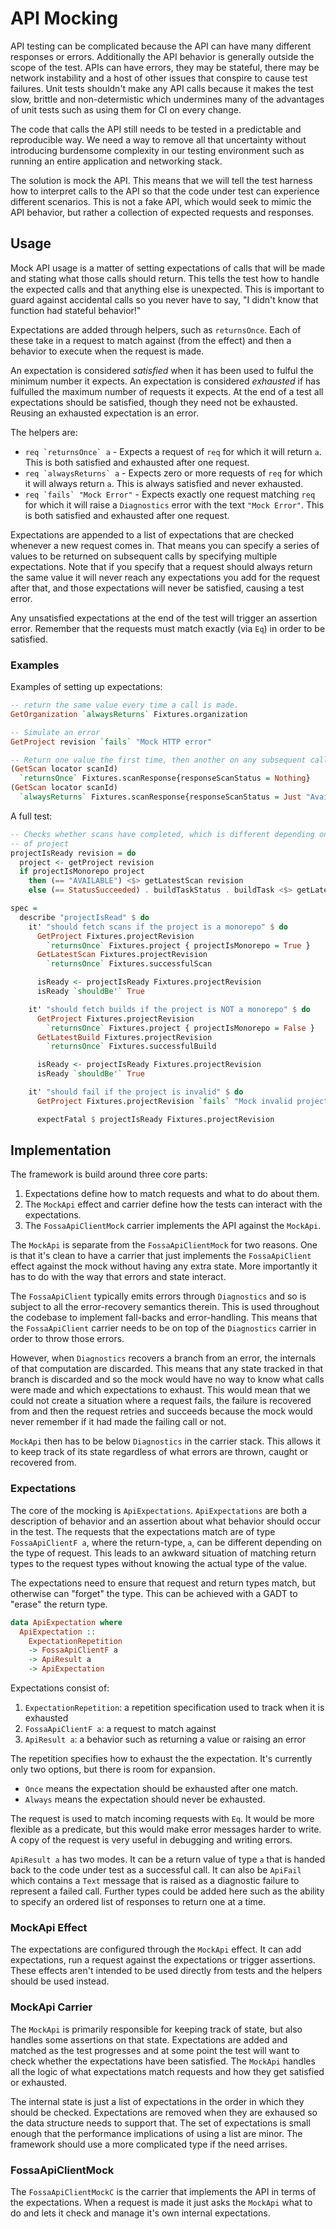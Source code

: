 # API Mocking

API testing can be complicated because the API can have many different responses
or errors. Additionally the API behavior is generally outside the scope of the
test.  APIs can have errors, they may be stateful, there may be network
instability and a host of other issues that conspire to cause test failures.
Unit tests shouldn't make any API calls because it makes the test slow, brittle
and non-determistic which undermines many of the advantages of unit tests such
as using them for CI on every change.

The code that calls the API still needs to be tested in a predictable and
reproducible way.  We need a way to remove all that uncertainty without
introducing burdensome complexity in our testing environment such as running an
entire application and networking stack.

The solution is mock the API.  This means that we will tell the test harness how
to interpret calls to the API so that the code under test can experience
different scenarios.  This is not a fake API, which would seek to mimic the API
behavior, but rather a collection of expected requests and responses.

## Usage

Mock API usage is a matter of setting expectations of calls that will be made
and stating what those calls should return.  This tells the test how to handle
the expected calls and that anything else is unexpected.  This is important to
guard against accidental calls so you never have to say, "I didn't know that
function had stateful behavior!"

Expectations are added through helpers, such as `returnsOnce`.  Each of these
take in a request to match against (from the effect) and then a behavior to
execute when the request is made.

An expectation is considered _satisfied_ when it has been used to fulful the
minimum number it expects.  An expectation is considered _exhausted_ if has
fulfulled the maximum number of requests it expects.  At the end of a test all
expectations should be satisfied, though they need not be exhausted.  Reusing an
exhausted expectation is an error.

The helpers are:

- ``req `returnsOnce` a`` - Expects a request of `req` for which it will return
  `a`.  This is both satisfied and exhausted after one request.
- ``req `alwaysReturns` a`` - Expects zero or more requests of `req` for which it
  will always return `a`.  This is always satisfied and never exhausted.
- ``req `fails` "Mock Error"`` - Expects exactly one request matching `req` for
  which it will raise a `Diagnostics` error with the text `"Mock Error"`.  This is both satisfied and exhausted after one request.

Expectations are appended to a list of expectations that are checked
whenever a new request comes in.  That means you can specify a series of values
to be returned on subsequent calls by specifying multiple expectations. Note
that if you specify that a request should always return the same value it will
never reach any expectations you add for the request after that, and those
expectations will never be satisfied, causing a test error.

Any unsatisfied expectations at the end of the test will trigger an assertion
error.  Remember that the requests must match exactly (via `Eq`) in order to be
satisfied.

### Examples

Examples of setting up expectations:

```haskell
-- return the same value every time a call is made.
GetOrganization `alwaysReturns` Fixtures.organization

-- Simulate an error
GetProject revision `fails` "Mock HTTP error"

-- Return one value the first time, then another on any subsequent calls
(GetScan locator scanId)
  `returnsOnce` Fixtures.scanResponse{responseScanStatus = Nothing}
(GetScan locator scanId)
  `alwaysReturns` Fixtures.scanResponse{responseScanStatus = Just "Available"}
```

A full test:

```haskell
-- Checks whether scans have completed, which is different depending on the type
-- of project
projectIsReady revision = do
  project <- getProject revision
  if projectIsMonorepo project
    then (== "AVAILABLE") <$> getLatestScan revision
    else (== StatusSucceeded) . buildTaskStatus . buildTask <$> getLatestBuild revision

spec =
  describe "projectIsRead" $ do
    it' "should fetch scans if the project is a monorepo" $ do
      GetProject Fixtures.projectRevision
        `returnsOnce` Fixtures.project { projectIsMonorepo = True }
      GetLatestScan Fixtures.projectRevision
        `returnsOnce` Fixtures.successfulScan

      isReady <- projectIsReady Fixtures.projectRevision
      isReady `shouldBe'` True

    it' "should fetch builds if the project is NOT a monorepo" $ do
      GetProject Fixtures.projectRevision
        `returnsOnce` Fixtures.project { projectIsMonorepo = False }
      GetLatestBuild Fixtures.projectRevision
        `returnsOnce` Fixtures.successfulBuild

      isReady <- projectIsReady Fixtures.projectRevision
      isReady `shouldBe'` True

    it' "should fail if the project is invalid" $ do
      GetProject Fixtures.projectRevision `fails` "Mock invalid project error"

      expectFatal $ projectIsReady Fixtures.projectRevision
```

## Implementation

The framework is build around three core parts:

1. Expectations define how to match requests and what to do about them.
2. The `MockApi` effect and carrier define how the tests can interact with the
   expectations.
3. The `FossaApiClientMock` carrier implements the API against the `MockApi`.

The `MockApi` is separate from the `FossaApiClientMock` for two reasons.  One is
that it's clean to have a carrier that just implements the `FossaApiClient`
effect against the mock without having any extra state.  More importantly it has
to do with the way that errors and state interact.

The `FossaApiClient` typically emits errors through `Diagnostics` and so is
subject to all the error-recovery semantics therein.  This is used throughout
the codebase to implement fall-backs and error-handling.  This means that the
`FossaApiClient` carrier needs to be on top of the `Diagnostics` carrier
in order to throw those errors.

However, when `Diagnostics` recovers a branch from an error, the internals of
that computation are discarded.  This means that any state tracked in that
branch is discarded and so the mock would have no way to know what calls were
made and which expectations to exhaust.  This would mean that we could not
create a situation where a request fails, the failure is recovered from and then
the request retries and succeeds because the mock would never remember if it had
made the failing call or not.

`MockApi` then has to be below `Diagnostics` in the carrier stack.  This allows
it to keep track of its state regardless of what errors are thrown, caught or
recovered from.

### Expectations

The core of the mocking is `ApiExpectations`.  `ApiExpectations` are both a
description of behavior and an assertion about what behavior should occur in the
test.  The requests that the expectations match are of type `FossaApiClientF a`,
where the return-type, `a`, can be different depending on the type of request.
This leads to an awkward situation of matching return types to the request types
without knowing the actual type of the value.

The expectations need to ensure that request and return types match, but
otherwise can "forget" the type.  This can be achieved with a GADT to "erase"
the return type.

```haskell
data ApiExpectation where
  ApiExpectation ::
    ExpectationRepetition
    -> FossaApiClientF a
    -> ApiResult a
    -> ApiExpectation
```

Expectations consist of:
1. `ExpectationRepetition`: a repetition specification used to track when it is
   exhausted
1. `FossaApiClientF a`: a request to match against
1. `ApiResult a`: a behavior such as returning a value or raising an error

The repetition specifies how to exhaust the the expectation.  It's currently
only two options, but there is room for expansion.

- `Once` means the expectation should be exhausted after one match.
- `Always` means the expectation should never be exhausted.

The request is used to match incoming requests with `Eq`.  It would be more
flexible as a predicate, but this would make error messages harder to write.  A
copy of the request is very useful in debugging and writing errors.

`ApiResult a` has two modes.  It can be a return value of type `a` that is
handed back to the code under test as a successful call.  It can also be
`ApiFail` which contains a `Text` message that is raised as a diagnostic failure
to represent a failed call.  Further types could be added here such as the
ability to specify an ordered list of responses to return one at a time.

### MockApi Effect

The expectations are configured through the `MockApi` effect.  It can add
expectations, run a request against the expectations or trigger assertions.
These effects aren't intended to be used directly from tests and the helpers
should be used instead.

### MockApi Carrier

The `MockApi` is primarily responsible for keeping track of state, but also
handles some assertions on that state.  Expectations are added and matched as
the test progresses and at some point the test will want to check whether the
expectations have been satisfied.  The `MockApi` handles all the logic of what
expectations match requests and how they get satisfied or exhausted.

The internal state is just a list of expectations in the order in which they
should be checked.  Expectations are removed when they are exhaused so the data
structure needs to support that.  The set of expectations is small enough that
the performance implications of using a list are minor.  The framework should
use a more complicated type if the need arrises.

### FossaApiClientMock

The `FossaApiClientMockC` is the carrier that implements the API in terms of the
expectations.  When a request is made it just asks the `MockApi` what to do and
lets it check and manage it's own internal expectations.